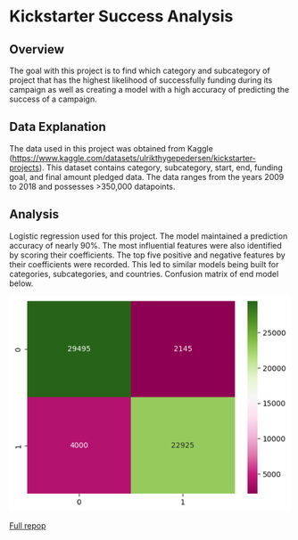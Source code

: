 # Kickstarter Success Analysis

## Overview
The goal with this project is to find which category and subcategory of project that has the highest likelihood of successfully funding during its campaign as well as creating a model with a high accuracy of predicting the success of a campaign.

## Data Explanation
The data used in this project was obtained from Kaggle (https://www.kaggle.com/datasets/ulrikthygepedersen/kickstarter-projects). This dataset contains category, subcategory, start, end, funding goal, and final amount pledged data. The data ranges from the years 2009 to 2018 and possesses >350,000 datapoints.

## Analysis
Logistic regression used for this project. The model maintained a prediction accuracy of nearly 90%. The most influential features were also identified by scoring their coefficients. The top five positive and negative features by their coefficients were recorded. This led to similar models being built for categories, subcategories, and countries. Confusion matrix of end model below.

![Vis](../Images/kickstarter_vis.png "Confusion Matrix")

<a href="https://github.com/kinikepike1/ProjectShowcase/edit/main/KickstarterSuccessAnalysis" target="_blank" rel="noopener noreferrer">Full repop</a>

